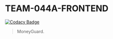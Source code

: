 # TEAM-044A-FRONTEND

[![Codacy Badge](https://api.codacy.com/project/badge/Grade/addf2ae603a943d487a11951b9cb81b6)](https://app.codacy.com/gh/BuildForSDGCohort2/TEAM-044A-FRONTEND?utm_source=github.com&utm_medium=referral&utm_content=BuildForSDGCohort2/TEAM-044A-FRONTEND&utm_campaign=Badge_Grade_Settings)

> MoneyGuard.
